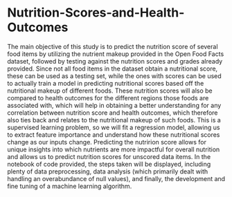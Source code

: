 # Nutrition-Scores-and-Health-Outcomes


The main objective of this study is to predict the nutrition score of several food items by utilizing the nutrient makeup provided in the Open Food Facts dataset, followed by testing against the nutrition scores and grades already provided. Since not all food items in the dataset obtain a nutritional score, these can be used as a testing set, while the ones with scores can be used to actually train a model in predicting nutritional scores based off the nutritional makeup of different foods. These nutrition scores will also be compared to health outcomes for the different regions those foods are associated with, which will help in obtaining a better understanding for any correlation between nutrition score and health outcomes, which therefore also ties back and relates to the nutritional makeup of such foods.
This is a supervised learning problem, so we will fit a regression model, allowing us to extract feature importance and understand how these nutritional scores change as our inputs change. Predicting the nutririon score allows for unique insights into which nutrients are more impactful for overall nutrition and allows us to predict nutrition scores for unscored data items.
In the notebook of code provided, the steps taken will be displayed, including plenty of data preprocessing, data analysis (which primarily dealt with handling an overabundance of null values), and finally, the development and fine tuning of a machine learning algorithm.
